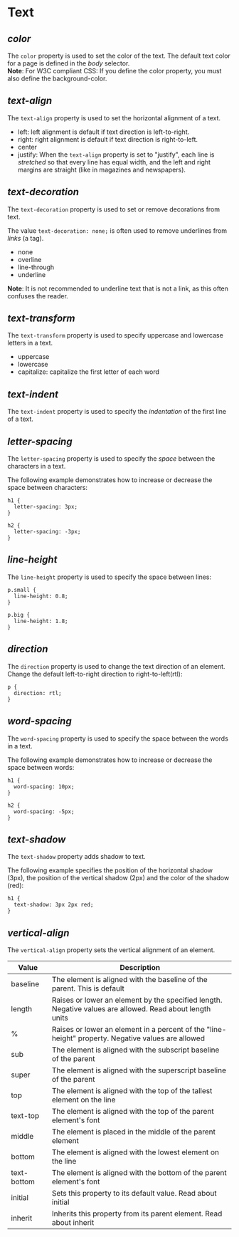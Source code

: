 # Text
## _color_
The `color` property is used to set the color of the text. The default text color for a page is defined in the _body_ selector.  
**Note**: For W3C compliant CSS: If you define the color property, you must also define the background-color.

## _text-align_
The `text-align` property is used to set the horizontal alignment of a text.
* left: left alignment is default if text direction is left-to-right.
* right: right alignment is default if text direction is right-to-left.  
* center
* justify: When the `text-align` property is set to "justify", each line is _stretched_ so that every line has equal width, and the left and right margins are straight (like in magazines and newspapers).

## _text-decoration_
The `text-decoration` property is used to set or remove decorations from text.

The value `text-decoration: none;` is often used to remove underlines from _links_ (a tag).
* none
* overline
* line-through
* underline

**Note**: It is not recommended to underline text that is not a link, as this often confuses the reader.

## _text-transform_
The `text-transform` property is used to specify uppercase and lowercase letters in a text.
* uppercase
* lowercase
* capitalize: capitalize the first letter of each word

## _text-indent_
The `text-indent` property is used to specify the _indentation_ of the first line of a text.

## _letter-spacing_
The `letter-spacing` property is used to specify the _space_ between the characters in a text.

The following example demonstrates how to increase or decrease the space between characters:
```
h1 {
  letter-spacing: 3px;
}

h2 {
  letter-spacing: -3px;
}
```

## _line-height_
The `line-height` property is used to specify the space between lines:
```
p.small {
  line-height: 0.8;
}

p.big {
  line-height: 1.8;
}
```

## _direction_
The `direction` property is used to change the text direction of an element.   
Change the default left-to-right direction to right-to-left(rtl):
```
p {
  direction: rtl;
}
```

## _word-spacing_
The `word-spacing` property is used to specify the space between the words in a text.

The following example demonstrates how to increase or decrease the space between words: 
```
h1 {
  word-spacing: 10px;
}

h2 {
  word-spacing: -5px;
}
```

## _text-shadow_
The `text-shadow` property adds shadow to text.

The following example specifies the position of the horizontal shadow (3px), the position of the vertical shadow (2px) and the color of the shadow (red):
```
h1 {
  text-shadow: 3px 2px red;
}
```

## _vertical-align_
The `vertical-align` property sets the vertical alignment of an element.

Value | Description
--- | ---
baseline	| The element is aligned with the baseline of the parent. This is default	
length	| Raises or lower an element by the specified length. Negative values are allowed. Read about length units	
%	| Raises or lower an element in a percent of the "line-height" property. Negative values are allowed	
sub |	The element is aligned with the subscript baseline of the parent	
super |	The element is aligned with the superscript baseline of the parent	
top |	The element is aligned with the top of the tallest element on the line	
text-top |	The element is aligned with the top of the parent element's font	
middle |	The element is placed in the middle of the parent element	
bottom |	The element is aligned with the lowest element on the line	
text-bottom |	The element is aligned with the bottom of the parent element's font	
initial |	Sets this property to its default value. Read about initial	
inherit |	Inherits this property from its parent element. Read about inherit





